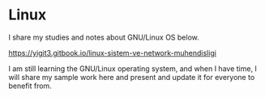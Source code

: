 # Linux
I share my studies and notes about GNU/Linux OS below.

https://yigit3.gitbook.io/linux-sistem-ve-network-muhendisligi

I am still learning the GNU/Linux operating system, and when I have time, I will share my sample work here and present and update it for everyone to benefit from.


